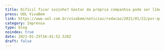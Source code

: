```yaml
---
title: Difícil ficar sozinho? Gostar da própria companhia pode ser libertador.
press: UOL VivaBem
link: https://www.uol.com.br/vivabem/noticias/redacao/2021/01/22/por-que-e-tao-dificil-ficar-sozinho.htm
category: Imprensa
type: blog
noindex: true
date: 2021-01-25T16:41:52.528Z
draft: false
---
```

